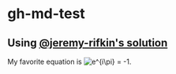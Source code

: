 # gh-md-test

## Using [@jeremy-rifkin's solution](https://github.com/jeremy-rifkin/markdown-math-gh-compiler)

My favorite equation is <img alt="e^{i\pi} = -1" src="https://render.githubusercontent.com/render/math?math=e%5E%7Bi%5Cpi%7D%20%3D%20-1"/>.
